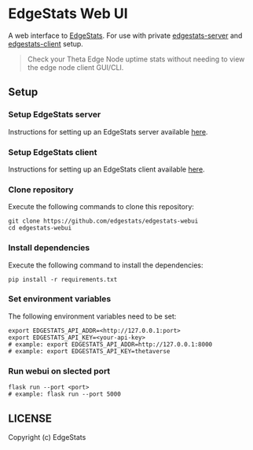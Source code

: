 # EdgeStats Web UI

A web interface to [EdgeStats](https://www.edgestats.io). For use with private [edgestats-server](https://github.com/edgestats/edgestats-server) and [edgestats-client](https://github.com/edgestats/edgestats-client) setup.
>
> Check your Theta Edge Node uptime stats without needing to view the edge node client GUI/CLI.

## Setup

### Setup EdgeStats server
Instructions for setting up an EdgeStats server available [here](https://github.com/edgestats/edgestats-server).

### Setup EdgeStats client
Instructions for setting up an EdgeStats client available [here](https://github.com/edgestats/edgestats-client).

### Clone repository
Execute the following commands to clone this repository:

```shell
git clone https://github.com/edgestats/edgestats-webui
cd edgestats-webui
```

### Install dependencies
Execute the following command to install the dependencies:

```shell
pip install -r requirements.txt
```

### Set environment variables
The following environment variables need to be set:

```shell
export EDGESTATS_API_ADDR=<http://127.0.0.1:port>
export EDGESTATS_API_KEY=<your-api-key>
# example: export EDGESTATS_API_ADDR=http://127.0.0.1:8000
# example: export EDGESTATS_API_KEY=thetaverse
```
<!-- # or custom EdgeStats server url -->

### Run webui on slected port
```shell
flask run --port <port>
# example: flask run --port 5000
```

## LICENSE
Copyright (c) EdgeStats
